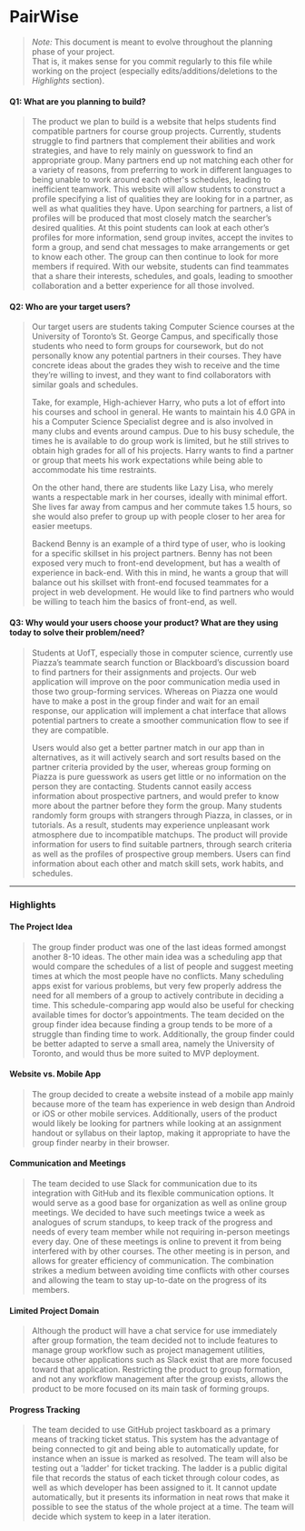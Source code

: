 # PairWise

 > _Note:_ This document is meant to evolve throughout the planning phase of your project.    
 > That is, it makes sense for you commit regularly to this file while working on the project (especially edits/additions/deletions to the _Highlights_ section).

#### Q1: What are you planning to build?

> The product we plan to build is a website that helps students find compatible partners for course group projects. Currently, students struggle to find partners that complement their abilities and work strategies, and have to rely mainly on guesswork to find an appropriate group. Many partners end up not matching each other for a variety of reasons, from preferring to work in different languages to being unable to work around each other's schedules, leading to inefficient teamwork. This website will allow students to construct a profile specifying a list of qualities they are looking for in a partner, as well as what qualities they have. Upon searching for partners, a list of profiles will be produced that most closely match the searcher’s desired qualities. At this point students can look at each other’s profiles for more information, send group invites, accept the invites to form a group, and send chat messages to make arrangements or get to know each other. The group can then continue to look for more members if required. With our website, students can find teammates that a share their interests, schedules, and goals, leading to smoother collaboration and a better experience for all those involved.

#### Q2: Who are your target users?

> Our target users are students taking Computer Science courses at the University of Toronto’s St. George Campus, and specifically those students who need to form groups for coursework, but do not personally know any potential partners in their courses. They have concrete ideas about the grades they wish to receive and the time they’re willing to invest, and they want to find collaborators with similar goals and schedules.
>
> Take, for example, High-achiever Harry, who puts a lot of effort into his courses and school in general. He wants to maintain his 4.0 GPA in his a Computer Science Specialist degree and is also involved in many clubs and events around campus. Due to his busy schedule, the times he is available to do group work is limited, but he still strives to obtain high grades for all of his projects. Harry wants to find a partner or group that meets his work expectations while being able to accommodate his time restraints.
>
> On the other hand, there are students like Lazy Lisa, who merely wants a respectable mark in her courses, ideally with minimal effort. She lives far away from campus and her commute takes 1.5 hours, so she would also prefer to group up with people closer to her area for easier meetups.
>
> Backend Benny is an example of a third type of user, who is looking for a specific skillset in his project partners. Benny has not been exposed very much to front-end development, but has a wealth of experience in back-end. With this in mind, he wants a group that will balance out his skillset with front-end focused teammates for a project in web development. He would like to find partners who would be willing to teach him the basics of front-end, as well.

#### Q3: Why would your users choose your product? What are they using today to solve their problem/need?

> Students at UofT, especially those in computer science, currently use Piazza’s teammate search function or Blackboard’s discussion board to find partners for their assignments and projects. Our web application will improve on the poor communication media used in those two group-forming services. Whereas on Piazza one would have to make a post in the group finder and wait for an email response, our application will implement a chat interface that allows potential partners to create a smoother communication flow to see if they are compatible.
>
> Users would also get a better partner match in our app than in alternatives, as it will actively search and sort results based on the partner criteria provided by the user, whereas group forming on Piazza is pure guesswork as users get little or no information on the person they are contacting. Students cannot easily access information about prospective partners, and would prefer to know more about the partner before they form the group. Many students randomly form groups with strangers through Piazza, in classes, or in tutorials. As a result, students may experience unpleasant work atmosphere due to incompatible matchups. The product will provide information for users to find suitable partners, through search criteria as well as the profiles of prospective group members. Users can find information about each other and match skill sets, work habits, and schedules.

----

### Highlights

#### The Project Idea
> The group finder product was one of the last ideas formed amongst another 8-10 ideas. The other main idea was a scheduling app that would compare the schedules of a list of people and suggest meeting times at which the most people have no conflicts. Many scheduling apps exist for various problems, but very few properly address the need for all members of a group to actively contribute in deciding a time. This schedule-comparing app would also be useful for checking available times for doctor’s appointments. The team decided on the group finder idea because finding a group tends to be more of a struggle than finding time to work. Additionally, the group finder could be better adapted to serve a small area, namely the University of Toronto, and would thus be more suited to MVP deployment.

#### Website vs. Mobile App
> The group decided to create a website instead of a mobile app mainly because more of the team has experience in web design than Android or iOS or other mobile services. Additionally, users of the product would likely be looking for partners while looking at an assignment handout or syllabus on their laptop, making it appropriate to have the group finder nearby in their browser.

#### Communication and Meetings
> The team decided to use Slack for communication due to its integration with GitHub and its flexible communication options. It would serve as a good base for organization as well as online group meetings. We decided to have such meetings twice a week as analogues of scrum standups, to keep track of the progress and needs of every team member while not requiring in-person meetings every day. One of these meetings is online to prevent it from being interfered with by other courses. The other meeting is in person, and allows for greater efficiency of communication. The combination strikes a medium between avoiding time conflicts with other courses and allowing the team to stay up-to-date on the progress of its members.

#### Limited Project Domain
> Although the product will have a chat service for use immediately after group formation, the team decided not to include features to manage group workflow such as project management utilities, because other applications such as Slack exist that are more focused toward that application. Restricting the product to group formation, and not any workflow management after the group exists, allows the product to be more focused on its main task of forming groups.

#### Progress Tracking
> The team decided to use GitHub project taskboard as a primary means of tracking ticket status. This system has the advantage of being connected to git and being able to automatically update, for instance when an issue is marked as resolved. The team will also be testing out a 'ladder' for ticket tracking. The ladder is a public digital file that records the status of each ticket through colour codes, as well as which developer has been assigned to it. It cannot update automatically, but it presents its information in neat rows that make it possible to see the status of the whole project at a time. The team will decide which system to keep in a later iteration.
